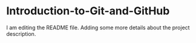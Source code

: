 # Introduction-to-Git-and-GitHub

I am editing the README file. Adding some more details about the project description.
